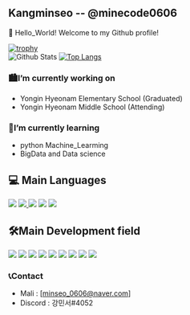 ## Kangminseo -- @minecode0606
👋 Hello_World! Welcome to my Github profile!

[![trophy](https://github-profile-trophy.vercel.app/?username=minecode0606&theme=chalk&row=2&column=4)](https://github.com/ryo-ma/github-profile-trophy)  
![Github Stats](https://github-readme-stats.vercel.app/api?username=minecode0606&show_icons=true)
[![Top Langs](https://github-readme-stats.vercel.app/api/top-langs/?username=minecode0606&langs_count=8)](https://github.com/anuraghazra/github-readme-stats)




### 🏙I’m currently working on
  * Yongin Hyeonam Elementary School (Graduated)
  * Yongin Hyeonam Middle School (Attending)
  
### 📖I’m currently learning 
 * python Machine_Learming
 * BigData and Data science

## 💻 Main Languages
  <a href="https://www.python.org/"><img src="https://img.shields.io/badge/Python-3766AB?style=flat-square&logo=Python&logoColor=white"/></a> <a href="https://www.oracle.com/kr/java/technologies/javase-downloads.html/"><img src="https://img.shields.io/badge/Java-007396?style=flat-square&logo=Java&logoColor=white">
 </a> <a href="https://en.wikipedia.org/wiki/HTML5/"><img src="https://img.shields.io/badge/Html5-E34F26?style=flat-square&logo=Html5&logoColor=white"/></a> <a href="https://en.wikipedia.org/wiki/CSS/"><img src="https://img.shields.io/badge/Css3-1572B6?style=flat-square&logo=Css3&logoColor=white"/></a> <a href="https://en.wikipedia.org/wiki/JavaScript/"><img src="https://img.shields.io/badge/Javascript-F7DF1E?style=flat-square&logo=Javascript&logoColor=white"/></a> 
  
## 🛠Main Development field
  <a href="https://jupyter.org/"><img src="https://img.shields.io/badge/Jupyter-F37626?style=flat-square&logo=Jupyter&logoColor=white"/></a> <a href="https://pandas.pydata.org/"><img src="https://img.shields.io/badge/Pandas-150458?style=flat-square&logo=pandas&logoColor=white"/></a> <a href="https://numpy.org/"><img src="https://img.shields.io/badge/NumPy-013243?style=flat-square&logo=NumPy&logoColor=white"/></a> <a href="https://scikit-learn.org/stable/index.html/"><img src="https://img.shields.io/badge/scikit-learn-F7931E?style=flat-square&logo=scikit-learn&logoColor=white"/></a> <a href="https://www.tensorflow.org/"><img src="https://img.shields.io/badge/TensorFlow-FF6F00?style=flat-square&logo=TensorFlow&logoColor=white"/></a> <a href="https://www.djangoproject.com/"><img src="https://img.shields.io/badge/Django-092E20?style=flat-square&logo=Django&logoColor=white"/></a> <a href="https://www.scipy.org/"><img src="https://img.shields.io/badge/SciPy-8CAAE6?style=flat-square&logo=SciPy&logoColor=white"/></a> <a href="https://nodejs.org/"><img src="https://img.shields.io/badge/Node.js-339933?style=flat-square&logo=Node.js&logoColor=white"/></a> <a href="https://reactjs.org/"><img src="https://img.shields.io/badge/React-61DAFB?style=flat-square&logo=React&logoColor=white"/></a> 
  
### 📞Contact
 * Mali : [minseo_0606@naver.com]
 * Discord : 강민서#4052
 

